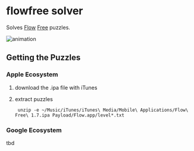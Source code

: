 flowfree solver
===============

Solves [Flow](https://itunes.apple.com/us/app/flow-free/id526641427) [Free](https://play.google.com/store/apps/details?id=com.bigduckgames.flow) puzzles.

![animation](https://raw.github.com/idiomatic/flowfree/master/animation.gif)

Getting the Puzzles
-------------------

### Apple Ecosystem

1. download the .ipa file with iTunes

2. extract puzzles

        unzip -e ~/Music/iTunes/iTunes\ Media/Mobile\ Applications/Flow\ Free\ 1.7.ipa Payload/Flow.app/level*.txt

### Google Ecosystem

tbd
